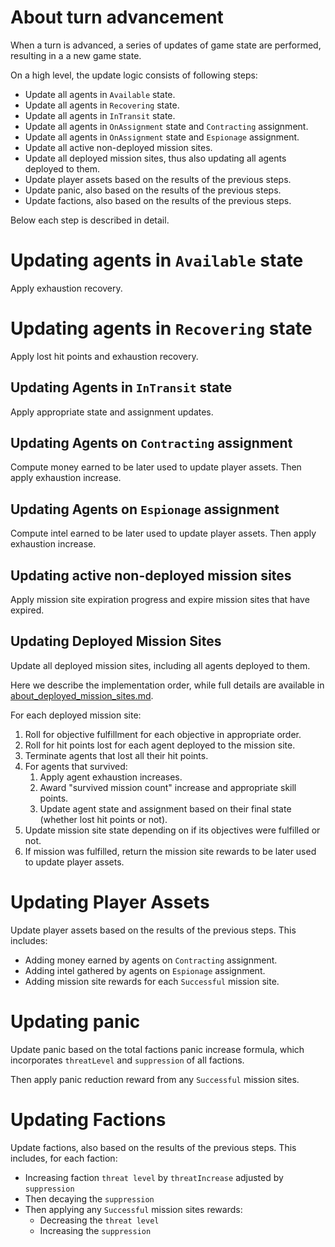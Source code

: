 # About turn advancement

When a turn is advanced, a series of updates of game state are performed, resulting in a a new game state.

On a high level, the update logic consists of following steps:

- Update all agents in `Available` state.
- Update all agents in `Recovering` state.
- Update all agents in `InTransit` state.
- Update all agents in `OnAssignment` state and `Contracting` assignment.
- Update all agents in `OnAssignment` state and `Espionage` assignment.
- Update all active non-deployed mission sites.
- Update all deployed mission sites, thus also updating all agents deployed to them.
- Update player assets based on the results of the previous steps.
- Update panic, also based on the results of the previous steps.
- Update factions, also based on the results of the previous steps.

Below each step is described in detail.

# Updating agents in `Available` state

Apply exhaustion recovery.

# Updating agents in `Recovering` state

Apply lost hit points and exhaustion recovery.

## Updating Agents in `InTransit` state

Apply appropriate state and assignment updates.

## Updating Agents on `Contracting` assignment

Compute money earned to be later used to update player assets.
Then apply exhaustion increase.

## Updating Agents on `Espionage` assignment

Compute intel earned to be later used to update player assets.
Then apply exhaustion increase.

## Updating active non-deployed mission sites

Apply mission site expiration progress and expire mission sites that have expired.

## Updating Deployed Mission Sites

Update all deployed mission sites, including all agents deployed to them.

Here we describe the implementation order, while full details are available in [about_deployed_mission_sites.md](about_deployed_mission_sites.md).

For each deployed mission site:

1. Roll for objective fulfillment for each objective in appropriate order.
2. Roll for hit points lost for each agent deployed to the mission site.
3. Terminate agents that lost all their hit points.
4. For agents that survived:
   1. Apply agent exhaustion increases.
   2. Award "survived mission count" increase and appropriate skill points.
   3. Update agent state and assignment based on their final state (whether lost hit points or not).
5. Update mission site state depending on if its objectives were fulfilled or not.
6. If mission was fulfilled, return the mission site rewards to be later used to update player assets.

# Updating Player Assets

Update player assets based on the results of the previous steps. This includes:

- Adding money earned by agents on `Contracting` assignment.
- Adding intel gathered by agents on `Espionage` assignment.
- Adding mission site rewards for each `Successful` mission site.

# Updating panic

Update panic based on the total factions panic increase formula,
which incorporates `threatLevel` and `suppression` of all factions.

Then apply panic reduction reward from any `Successful` mission sites.

# Updating Factions

Update factions, also based on the results of the previous steps. This includes, for each faction:

- Increasing faction `threat level` by `threatIncrease` adjusted by `suppression`
- Then decaying the `suppression`
- Then applying any `Successful` mission sites rewards:
  - Decreasing the `threat level`
  - Increasing the `suppression`
